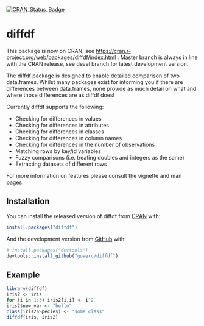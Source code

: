 

[![CRAN_Status_Badge](https://www.r-pkg.org/badges/version/diffdf)](https://cran.r-project.org/package=diffdf)
<!--[![Travis build status](https://travis-ci.org/gowerc/diffdf.svg?branch=master)](https://travis-ci.org/gowerc/diffdf)  -->
<!--[![Coverage status](https://codecov.io/gh/gowerc/diffdf/branch/master/graph/badge.svg)](https://codecov.io/github/gowerc/diffdf?branch=master) -->



# diffdf

This package is now on CRAN, see https://cran.r-project.org/web/packages/diffdf/index.html . Master branch is always in line with the CRAN release, see devel branch for latest development version.

The diffdf package is designed to enable detailed comparison of two data.frames. Whilst many packages exist for informing you if there are differences between data.frames, none provide as much detail on what and where those differences are as diffdf does!

Currently diffdf supports the following:
   - Checking for differences in values
   - Checking for differences in attributes
   - Checking for differences in classes
   - Checking for differences in column names
   - Checking for differences in the number of observations
   - Matching rows by key/id variables
   - Fuzzy comparisons (i.e. treating doubles and integers as the same)
   - Extracting datasets of different rows
   

For more information on features please consult the vignette and man pages. 


## Installation

You can install the released version of diffdf from [CRAN](https://cran.r-project.org/web/packages/diffdf/index.html) with:

``` r
install.packages("diffdf")
```

And the development version from [GitHub](https://github.com/gowerc/diffdf) with:

``` r
# install.packages("devtools")
devtools::install_github("gowerc/diffdf")
```
## Example


``` r 
library(diffdf)
iris2 <- iris
for (i in 1:3) iris2[i,i] <- i^2
iris2$new_var <- "hello"
class(iris2$Species) <- "some class"
diffdf(iris, iris2)
```

